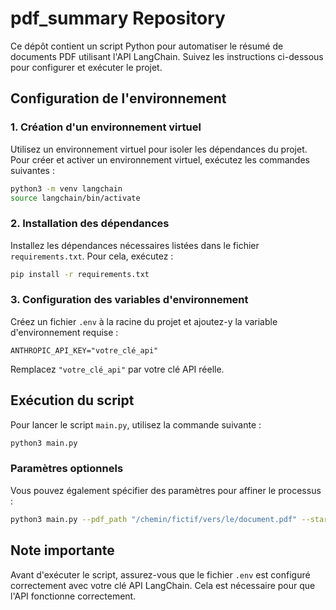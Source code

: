 # pdf_summary Repository

Ce dépôt contient un script Python pour automatiser le résumé de documents PDF utilisant l'API LangChain. Suivez les instructions ci-dessous pour configurer et exécuter le projet.

## Configuration de l'environnement

### 1. Création d'un environnement virtuel

Utilisez un environnement virtuel pour isoler les dépendances du projet. Pour créer et activer un environnement virtuel, exécutez les commandes suivantes :

```bash
python3 -m venv langchain
source langchain/bin/activate
```

### 2. Installation des dépendances

Installez les dépendances nécessaires listées dans le fichier `requirements.txt`. Pour cela, exécutez :

```bash
pip install -r requirements.txt
```

### 3. Configuration des variables d'environnement

Créez un fichier `.env` à la racine du projet et ajoutez-y la variable d'environnement requise :

```plaintext
ANTHROPIC_API_KEY="votre_clé_api"
```

Remplacez `"votre_clé_api"` par votre clé API réelle.

## Exécution du script

Pour lancer le script `main.py`, utilisez la commande suivante :

```bash
python3 main.py
```

### Paramètres optionnels

Vous pouvez également spécifier des paramètres pour affiner le processus :

```bash
python3 main.py --pdf_path "/chemin/fictif/vers/le/document.pdf" --start_page 50 --end_page 75 --system_prompt "Veuillez me résumer le contenu des pages {start_page} à {end_page}." --assistant_prompt "Je vais vous fournir un résumé détaillé et précis des pages demandées."
```

## Note importante

Avant d'exécuter le script, assurez-vous que le fichier `.env` est configuré correctement avec votre clé API LangChain. Cela est nécessaire pour que l'API fonctionne correctement.
